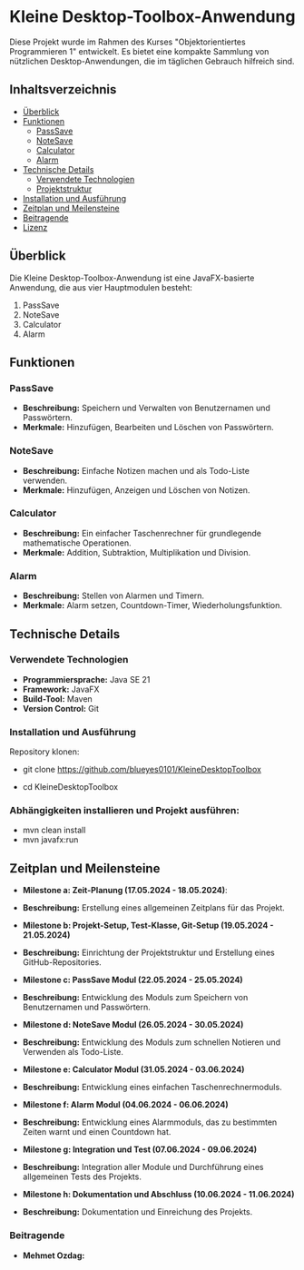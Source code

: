 # Kleine Desktop-Toolbox-Anwendung

Diese Projekt wurde im Rahmen des Kurses "Objektorientiertes Programmieren 1" entwickelt. Es bietet eine kompakte Sammlung von nützlichen Desktop-Anwendungen, die im täglichen Gebrauch hilfreich sind.

## Inhaltsverzeichnis

- [Überblick](#überblick)
- [Funktionen](#funktionen)
  - [PassSave](#passsave)
  - [NoteSave](#notesave)
  - [Calculator](#calculator)
  - [Alarm](#alarm)
- [Technische Details](#technische-details)
  - [Verwendete Technologien](#verwendete-technologien)
  - [Projektstruktur](#projektstruktur)
- [Installation und Ausführung](#installation-und-ausführung)
- [Zeitplan und Meilensteine](#zeitplan-und-meilensteine)
- [Beitragende](#beitragende)
- [Lizenz](#lizenz)

## Überblick

Die Kleine Desktop-Toolbox-Anwendung ist eine JavaFX-basierte Anwendung, die aus vier Hauptmodulen besteht:
1. PassSave
2. NoteSave
3. Calculator
4. Alarm

## Funktionen

### PassSave

- **Beschreibung:** Speichern und Verwalten von Benutzernamen und Passwörtern.
- **Merkmale:** Hinzufügen, Bearbeiten und Löschen von Passwörtern.

### NoteSave

- **Beschreibung:** Einfache Notizen machen und als Todo-Liste verwenden.
- **Merkmale:** Hinzufügen, Anzeigen und Löschen von Notizen.

### Calculator

- **Beschreibung:** Ein einfacher Taschenrechner für grundlegende mathematische Operationen.
- **Merkmale:** Addition, Subtraktion, Multiplikation und Division.

### Alarm

- **Beschreibung:** Stellen von Alarmen und Timern.
- **Merkmale:** Alarm setzen, Countdown-Timer, Wiederholungsfunktion.

## Technische Details

### Verwendete Technologien

- **Programmiersprache:** Java SE 21
- **Framework:** JavaFX
- **Build-Tool:** Maven
- **Version Control:** Git

### Installation und Ausführung
Repository klonen:

- git clone https://github.com/blueyes0101/KleineDesktopToolbox

- cd KleineDesktopToolbox

### Abhängigkeiten installieren und Projekt ausführen:

- mvn clean install
- mvn javafx:run


## Zeitplan und Meilensteine

- **Milestone a: Zeit-Planung (17.05.2024 - 18.05.2024)**: 
- **Beschreibung:** Erstellung eines allgemeinen Zeitplans für das Projekt.

- **Milestone b: Projekt-Setup, Test-Klasse, Git-Setup (19.05.2024 - 21.05.2024)**
- **Beschreibung:** Einrichtung der Projektstruktur und Erstellung eines GitHub-Repositories.

- **Milestone c: PassSave Modul (22.05.2024 - 25.05.2024)**
- **Beschreibung:** Entwicklung des Moduls zum Speichern von Benutzernamen und Passwörtern.

- **Milestone d: NoteSave Modul (26.05.2024 - 30.05.2024)**
- **Beschreibung:** Entwicklung des Moduls zum schnellen Notieren und Verwenden als Todo-Liste.

- **Milestone e: Calculator Modul (31.05.2024 - 03.06.2024)**
- **Beschreibung:** Entwicklung eines einfachen Taschenrechnermoduls.

- **Milestone f: Alarm Modul (04.06.2024 - 06.06.2024)**
- **Beschreibung:** Entwicklung eines Alarmmoduls, das zu bestimmten Zeiten warnt und einen Countdown hat.

- **Milestone g: Integration und Test (07.06.2024 - 09.06.2024)**
- **Beschreibung:** Integration aller Module und Durchführung eines allgemeinen Tests des Projekts.

- **Milestone h: Dokumentation und Abschluss (10.06.2024 - 11.06.2024)**
- **Beschreibung:** Dokumentation und Einreichung des Projekts.

### Beitragende
- **Mehmet Ozdag:**

